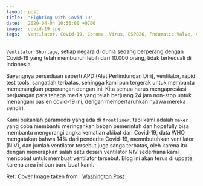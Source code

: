 ```yaml
---
layout: post
title:  "Fighting with Covid-19"
date:   2020-04-04 10:56:00 +0700
image:  covid-19.jpg
tags:   Ventilator, Covid-19, Corona, Virus, ESP826, Pneumatic Valve, Air Pressure Sensor  
---
```

`Ventilator Shortage`, setiap negara di dunia sedang berperang dengan Covid-19 yang telah membunuh lebih dari 10.000 orang, tidak terkecuali di Indonesia. 

Sayangnya persediaan seperti APD (Alat Perlindungan Diri), ventilator, rapid test tools, sangatlah terbatas, sehingga kami pun tergerak untuk membantu memenangkan peperangan dengan ini. Kita semua harus mengapresiasi perjuangan para tenaga medis yang telah berjuang 24 jam non-stop untuk menangani pasien covid-19 ini, dengan mempertaruhkan nyawa mereka sendiri.

Kami bukanlah paramedis yang ada di `frontliner`, tapi kami adalah `maker` yang coba membantu meringankan beban pemerintah dan hopefully bisa membantu mengurangi angka kematian akibat dari Covid-19, data WHO mengatakan bahwa 14% dari penderita Covid-19, memnbutuhkan ventilator (NIV), dan jumlah ventilator tersebut juga sanga terbatas, oleh karena itu dengan menerapkan salah satu desain ventilator NIV sederhana kami mencobat untuk membuat ventilator tersebut. Blog ini akan terus di update, karena area ini pun baru buat kami. 

Ref:
Cover Image taken from : [Washington Post][washington_post]

[washington_post]:https://www.washingtonpost.com/graphics/2020/health/coronavirus-how-epidemics-spread-and-end/
